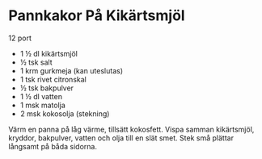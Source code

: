 # Pannkakor På Kikärtsmjöl

12 port

 - 1 ½ dl kikärtsmjöl
 - ½ tsk salt
 - 1 krm gurkmeja (kan uteslutas)
 - 1 tsk rivet citronskal
 - ½ tsk bakpulver
 - 1 ½ dl vatten
 - 1 msk matolja
 - 2 msk kokosolja (stekning)

Värm en panna på låg värme, tillsätt kokosfett.
Vispa samman kikärtsmjöl, kryddor, bakpulver, vatten och olja till en slät smet.
Stek små plättar långsamt på båda sidorna.
